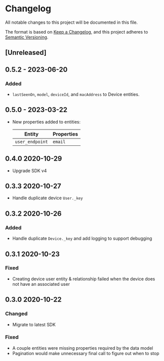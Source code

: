 # Changelog

All notable changes to this project will be documented in this file.

The format is based on [Keep a Changelog](https://keepachangelog.com/en/1.0.0/),
and this project adheres to
[Semantic Versioning](https://semver.org/spec/v2.0.0.html).

## [Unreleased]

## 0.5.2 - 2023-06-20

### Added

- `lastSeenOn`, `model`, `deviceId`, and `macAddress` to Device entities.

## 0.5.0 - 2023-03-22

- New properties added to entities:

  | Entity          | Properties |
  | --------------- | ---------- |
  | `user_endpoint` | `email`    |

## 0.4.0 2020-10-29

- Upgrade SDK v4

## 0.3.3 2020-10-27

- Handle duplicate device `User._key`

## 0.3.2 2020-10-26

### Added

- Handle duplicate `Device._key` and add logging to support debugging

## 0.3.1 2020-10-23

### Fixed

- Creating device user entity & relationship failed when the device does not
  have an associated user

## 0.3.0 2020-10-22

### Changed

- Migrate to latest SDK

### Fixed

- A couple entities were missing properties required by the data model
- Pagination would make unnecessary final call to figure out when to stop
